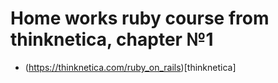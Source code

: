 # Home works ruby course from thinknetica, chapter №1
* (https://thinknetica.com/ruby_on_rails)[thinknetica]
